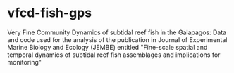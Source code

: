 # vfcd-fish-gps
Very Fine Community Dynamics of subtidal reef fish in the Galapagos: Data and code used for the analysis of the publication in Journal of Experimental Marine Biology and Ecology (JEMBE) entitled "Fine-scale spatial and temporal dynamics of subtidal reef fish assemblages and implications for monitoring"
